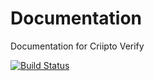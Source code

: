 # Documentation
Documentation for Criipto Verify

[![Build Status](https://dev.azure.com/CriiptoDev/Criipto%20Docs/_apis/build/status/Criipto%20Docs-CI?branchName=master)](https://dev.azure.com/CriiptoDev/Criipto%20Docs/_build/latest?definitionId=6&branchName=master)
